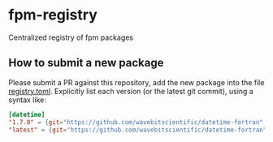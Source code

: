 # fpm-registry

Centralized registry of fpm packages

## How to submit a new package

Please submit a PR against this repository, add the new package into the file
[registry.toml](./registry.toml). Explicitly list each version (or the latest
git commit), using a syntax like:
```toml
[datetime]
"1.7.0" = {git="https://github.com/wavebitscientific/datetime-fortran", tag="v1.7.0"}
"latest" = {git="https://github.com/wavebitscientific/datetime-fortran"}
```
